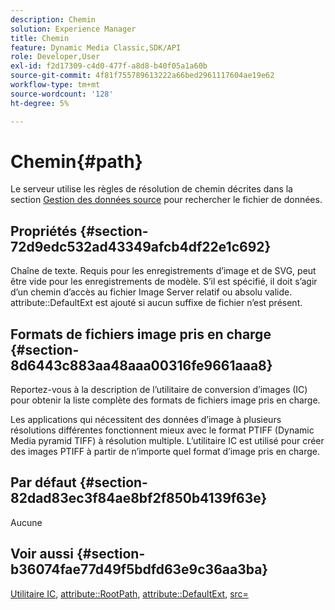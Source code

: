 ```yaml
---
description: Chemin
solution: Experience Manager
title: Chemin
feature: Dynamic Media Classic,SDK/API
role: Developer,User
exl-id: f2d17309-c4d0-477f-a8d8-b40f05a1a60b
source-git-commit: 4f81f755789613222a66bed2961117604ae19e62
workflow-type: tm+mt
source-wordcount: '128'
ht-degree: 5%

---
```


# Chemin{#path}

Le serveur utilise les règles de résolution de chemin décrites dans la section [Gestion des données source](../../../../../../is-api/image-serving-api-ref/c-configuration-and-administration/c-configuration-and-administration.md#concept-1ec4d9f0e58a430cae045761f1ff9173) pour rechercher le fichier de données.

## Propriétés {#section-72d9edc532ad43349afcb4df22e1c692}

Chaîne de texte. Requis pour les enregistrements d’image et de SVG, peut être vide pour les enregistrements de modèle. S’il est spécifié, il doit s’agir d’un chemin d’accès au fichier Image Server relatif ou absolu valide. attribute::DefaultExt est ajouté si aucun suffixe de fichier n’est présent.

## Formats de fichiers image pris en charge {#section-8d6443c883aa48aaa00316fe9661aaa8}

Reportez-vous à la description de l’utilitaire de conversion d’images (IC) pour obtenir la liste complète des formats de fichiers image pris en charge.

Les applications qui nécessitent des données d’image à plusieurs résolutions différentes fonctionnent mieux avec le format PTIFF (Dynamic Media pyramid TIFF) à résolution multiple. L’utilitaire IC est utilisé pour créer des images PTIFF à partir de n’importe quel format d’image pris en charge.

## Par défaut {#section-82dad83ec3f84ae8bf2f850b4139f63e}

Aucune

## Voir aussi {#section-b36074fae77d49f5bdfd63e9c36aa3ba}

[Utilitaire IC](../../../../../../is-api/is-utils/utilities/r-ic.md#reference-de9f43c63a8f48f1a755ff1760af8b7b), [attribute::RootPath](../../../../../../is-api/image-catalog/image-serving-api-ref/c-image-catalog-reference/c-attributes-reference/r-rootpath.md#reference-17d57e5967be403b8408fa7214017494), [attribute::DefaultExt](../../../../../../is-api/image-catalog/image-serving-api-ref/c-image-catalog-reference/c-attributes-reference/r-defaultext.md#reference-1b96c71a253049ddaeae09892d3484a0), [src=](../../../../../../is-api/http-ref/image-serving-api-ref/c-http-protocol-reference/c-command-reference/r-src.md#reference-f6506637778c4c69bf106a7924a91ab1)
